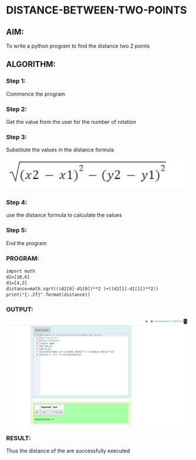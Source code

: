 # DISTANCE-BETWEEN-TWO-POINTS

## AIM:
To write a python program to find the distance two 2 points
## ALGORITHM:
### Step 1: 
Commence the program
### Step 2: 
Get the value from the user for the number of rotation
### Step 3: 
Substitute the values in the distance formula  ![formula](formula.png)
### Step 4:
use the distance formula to calculate the values  
### Step 5: 
End the program
### PROGRAM:
~~~
import math 
d2=[10,6]
d1=[4,2]
distance=math.sqrt(((d2[0]-d1[0])**2 )+((d2[1]-d1[1])**2))
print("{:.2f}".format(distance))
~~~
### OUTPUT:
![GitHub Logo](distance.png)
### RESULT:
Thus the distance of the  are successfully executed
